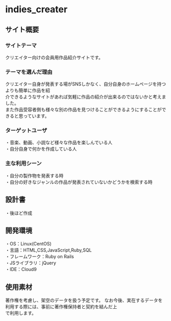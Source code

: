# indies_creater
## サイト概要
### サイトテーマ
クリエイター向けの会員用作品紹介サイトです。

### テーマを選んだ理由
クリエイター自身が発表する場がSNSしかなく、自分自身のホームページを持つよりも簡単に作品を紹</br>
介できるようなサイトがあれば気軽に作品の紹介が出来るのではないかと考えました。</br>
また作品受容者側も様々な別の作品を見つけることができるようにすることができると思っています。

### ターゲットユーザ
・音楽、動画、小説など様々な作品を楽しんでいる人</br>
・自分自身で何かを作成している人
​
### 主な利用シーン
・自分の製作物を発表する時</br>
・自分の好きなジャンルの作品が発表されていないかどうかを検索する時
​
## 設計書
・後ほど作成
​
## 開発環境
・OS：Linux(CentOS)</br>
・言語：HTML,CSS,JavaScript,Ruby,SQL</br>
・フレームワーク：Ruby on Rails</br>
・JSライブラリ：jQuery</br>
・IDE：Cloud9
​
## 使用素材
著作権を考慮し、架空のデータを扱う予定です。
なお今後、実在するデータを利用する際には、事前に著作権保持者と契約を結んだ上</br>
で利用します。